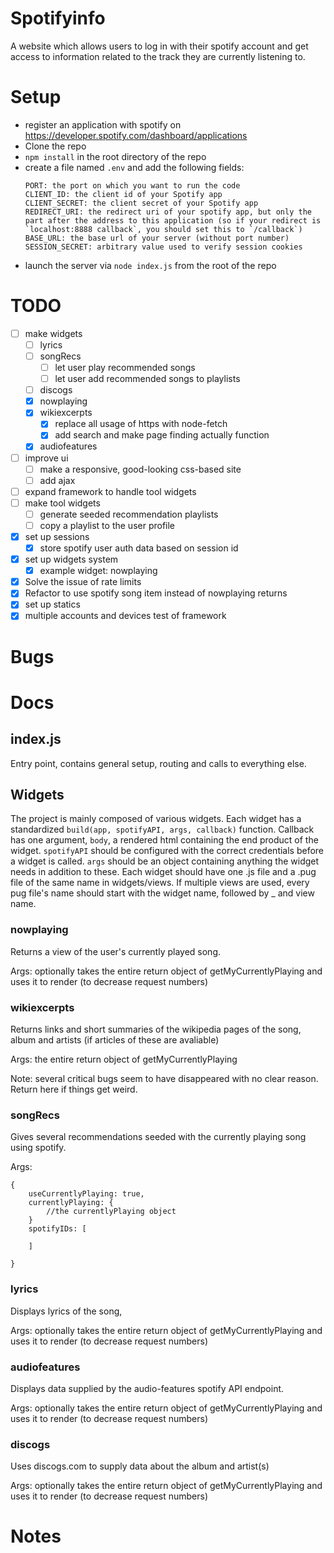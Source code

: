 # Spotifyinfo

A website which allows users to log in with their spotify account and get access to information related to the track they are currently listening to.

# Setup

* register an application with spotify on https://developer.spotify.com/dashboard/applications
* Clone the repo
* `npm install` in the root directory of the repo
* create a file named `.env` and add the following fields:
    ```
    PORT: the port on which you want to run the code
    CLIENT_ID: the client id of your Spotify app
    CLIENT_SECRET: the client secret of your Spotify app
    REDIRECT_URI: the redirect uri of your spotify app, but only the part after the address to this application (so if your redirect is `localhost:8888 callback`, you should set this to `/callback`)
    BASE_URL: the base url of your server (without port number)
    SESSION_SECRET: arbitrary value used to verify session cookies
    ```
* launch the server via `node index.js` from the root of the repo

# TODO

- [ ] make widgets
    - [ ] lyrics
    - [ ] songRecs
        - [ ] let user play recommended songs
        - [ ] let user add recommended songs to playlists
    - [ ] discogs
    - [x] nowplaying
    - [x] wikiexcerpts
        - [x] replace all usage of https with node-fetch
        - [x] add search and make page finding actually function
    - [x] audiofeatures
- [ ] improve ui
    - [ ] make a responsive, good-looking css-based site
    - [ ] add ajax
- [ ] expand framework to handle tool widgets
- [ ] make tool widgets
    - [ ] generate seeded recommendation playlists
    - [ ] copy a playlist to the user profile
- [x] set up sessions
    - [x] store spotify user auth data based on session id
- [x] set up widgets system
    - [x] example widget: nowplaying
- [x] Solve the issue of rate limits
- [x] Refactor to use spotify song item instead of nowplaying returns
- [x] set up statics
- [x] multiple accounts and devices test of framework

# Bugs

# Docs

## index.js

Entry point, contains general setup, routing and calls to everything else.

## Widgets

The project is mainly composed of various widgets. Each widget has a standardized `build(app, spotifyAPI, args, callback)` function. Callback has one argument, `body`, a rendered html containing the end product of the widget. `spotifyAPI` should be configured with the correct credentials before a widget is called. `args` should be an object containing anything the widget needs in addition to these. Each widget should have one .js file and a .pug file of the same name in widgets/views. If multiple views are used, every pug file's name should start with the widget name, followed by _ and view name.

### nowplaying

Returns a view of the user's currently played song.

Args: optionally takes the entire return object of getMyCurrentlyPlaying and uses it to render (to decrease request numbers)

### wikiexcerpts

Returns links and short summaries of the wikipedia pages of the song, album and artists (if articles of these are avaliable)

Args: the entire return object of getMyCurrentlyPlaying

Note: several critical bugs seem to have disappeared with no clear reason. Return here if things get weird.

### songRecs

Gives several recommendations seeded with the currently playing song using spotify.

Args:
```
{
    useCurrentlyPlaying: true,
    currentlyPlaying: {
        //the currentlyPlaying object
    }
    spotifyIDs: [

    ]

}
```

### lyrics

Displays lyrics of the song,

Args: optionally takes the entire return object of getMyCurrentlyPlaying and uses it to render (to decrease request numbers)

### audiofeatures

Displays data supplied by the audio-features spotify API endpoint.

Args: optionally takes the entire return object of getMyCurrentlyPlaying and uses it to render (to decrease request numbers)

### discogs

Uses discogs.com to supply data about the album and artist(s)

Args: optionally takes the entire return object of getMyCurrentlyPlaying and uses it to render (to decrease request numbers)

# Notes
    

